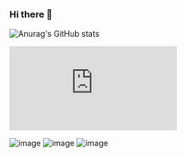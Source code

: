### Hi there 👋

![Anurag's GitHub stats](https://github-readme-stats.vercel.app/api?username=pabloep17&show_icons=true&theme=transparent)

![Anurag's GitHub stats](https://web.pabloeguilaz.es/widget.php?option=most_used_lenguajes&token=MUDPfvd1DcSQpcTnmvaN1s5yk7LlvazjLQ7pzMs5c6QvvfMaeGyrSRyrOAcVOh3XF7nE320mvesnnUykGa7FKXKUA9NvMtPFJD14)

<!--
**pabloep17/pabloep17** is a ✨ _special_ ✨ repository because its `README.md` (this file) appears on your GitHub profile.

Here are some ideas to get you started:

- 🔭 I’m currently working on ...
- 🌱 I’m currently learning ...
- 👯 I’m looking to collaborate on ...
- 🤔 I’m looking for help with ...
- 💬 Ask me about ...
- 📫 How to reach me: ...
- 😄 Pronouns: ...
- ⚡ Fun fact: ...
-->

![image](https://github.com/pabloep17/pabloep17/assets/113720576/b7bc1a1d-f430-4ee9-9c49-09fac11abde6)
![image](https://github.com/pabloep17/pabloep17/assets/113720576/e537a660-f6d0-47b4-87e6-7b776d5851b3)
![image](https://github.com/pabloep17/pabloep17/assets/113720576/3866b954-8a5f-495b-a567-f795d52bc7bc)
